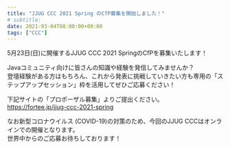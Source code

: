 ```yaml
---
title: "JJUG CCC 2021 Spring のCfP募集を開始しました！"
# subtitle:
date: 2021-03-04T08:00:00+09:00
tags: ["CCC"]
---
```

5月23日(日)に開催するJJUG CCC 2021 SpringのCfPを募集いたします！

Javaコミュニティ向けに皆さんの知識や経験を発信してみませんか？  
登壇経験がある方はもちろん、これから発表に挑戦していきたい方も専用の「ステップアップセッション」枠を活用してぜひご応募ください！

下記サイトの「プロポーザル募集」よりご提出ください。  
https://fortee.jp/jjug-ccc-2021-spring

なお新型コロナウイルス (COVID-19)の対策のため、今回のJJUG CCCはオンラインでの開催となります。  
世界中からのご応募お待ちしております！
